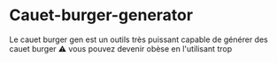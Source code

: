 # Cauet-burger-generator
Le cauet burger gen est un outils très puissant capable de générer des cauet burger ⚠ vous pouvez devenir obèse en l'utilisant trop
